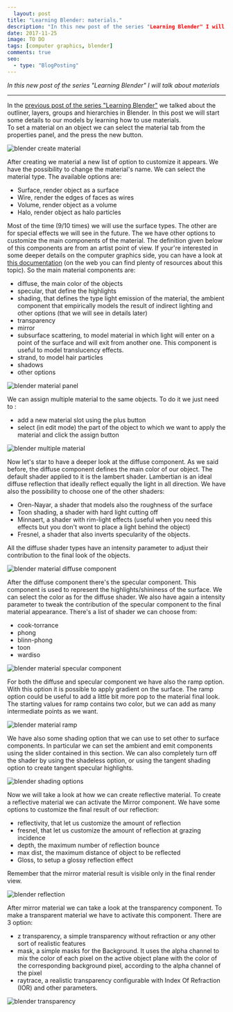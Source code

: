 ```yaml
---
  layout: post
title: "Learning Blender: materials."
description: "In this new post of the series "Learning Blender" I will talk about materials."
date: 2017-11-25
image: TO DO
tags: [computer graphics, blender]
comments: true
seo:
  - type: "BlogPosting"
---
```


*In this new post of the series "Learning Blender" I will talk about materials*

---

In the [previous post of the series "Learning Blender"](TODO) we talked about the outliner, layers, groups and 
hierarchies in Blender. In this post we will start some details to our models by learning how to use materials.  
To set a material on an object we can select the material tab from the properties panel, and the press the new button.

![blender create material](/assets/images/posts/blender-create-material.jpg "blender create material")

After creating we material a new list of option to customize it appears. We have the possibility to change the 
material's name. We can select the material type. The available options are: 

* Surface, render object as a surface
* Wire, render the edges of faces as wires
* Volume, render object as a volume
* Halo, render object as halo particles

Most of the time (9/10 times) we will use the surface types. The other are for special effects we will see in the 
future. The we have other options to customize the main components of the material. The definition given below of this 
components are from an artist point of view. If your're interested in some deeper details on the computer graphics 
side, you can have a look at [this documentation](http://graphics.cs.cmu.edu/nsp/course/15-462/Spring04/slides/07-lighting.pdf "Lighting computer graphics")
(on the web you can find plenty of resources about this topic). So the main material components are:

* diffuse, the main color of the objects 
* specular, that define the highlights
* shading, that defines the type light emission of the material, the ambient component that empirically models the 
result of indirect lighting and other options (that we will see in details later)
* transparency
* mirror
* subsurface scattering, to model material in which light will enter on a point of the surface and will exit from 
another one. This component is useful to model translucency effects.
* strand, to model hair particles
* shadows
* other options

![blender material panel](/assets/images/posts/blender-material-panel.jpg "blender material panel")

We can assign multiple material to the same objects. To do it we just need to :

* add a new material slot using the plus button
* select (in edit mode) the part of the object to which we want to apply the material and click the assign button 

![blender multiple material](/assets/images/posts/blender-multiple-material.jpg "blender multiple material")

Now let's star to have a deeper look at the diffuse component. As we said before, the diffuse component defines the 
main color of our object. The default shader applied to it is the lambert shader. Lambertian is an ideal diffuse 
reflection that ideally reflect equally the light in all direction. We have also the possibility to choose one of the
 other shaders:
 
 * Oren-Nayar, a shader that models also the roughness of the surface
 * Toon shading, a shader with hard light cutting off 
 * Minnaert, a shader with rim-light effects (useful when you need this effects but you don't wont to place a
  light behind the object)
 * Fresnel, a shader that also inverts specularity of the objects.
 
 All the diffuse shader types have an intensity parameter to adjust their contribution to the final look of the objects.

![blender material diffuse component](/assets/images/posts/blender-material-diffuse-component.jpg "blender material diffuse component")

After the diffuse component there's the specular component. This component is used to represent the 
highlights/shininess of the surface. We can select the color as for the diffuse shader. We also have again a 
intensity parameter to tweak the contribution of the specular component to the final material appearance. There's a 
list of shader we can choose from:

* cook-torrance
* phong
* blinn-phong
* toon
* wardiso

![blender material specular component](/assets/images/posts/blender-material-specular-component.jpg "blender material specular component")

For both the diffuse and specular component we have also the ramp option. With this option it is possible to apply 
gradient on the surface. The ramp option could be useful to add a little bit more pop to the material final look. 
The starting values for ramp contains two color, but we can add as many intermediate points as we want.

![blender material ramp](/assets/images/posts/blender-material-ramp.jpg "blender material ramp")

We have also some shading option that we can use to set other to surface components. In particular we can set the 
ambient and emit components using the slider contained in this section. We can also completely turn off the shader by
 using the shadeless option, or using the tangent shading option to create tangent specular highlights. 

![blender shading options](/assets/images/posts/blender-shading-options.jpg "blender shading options")
 
Now we will take a look at how we can create reflective material. To create a reflective material we can activate the
 Mirror component. We have some options to customize the final result of our reflection: 
 
* reflectivity, that let us customize the amount of reflection
* fresnel, that let us customize the amount of reflection at grazing incidence
* depth, the maximum number of reflection bounce
* max dist, the maximum distance of object to be reflected
* Gloss, to setup a glossy reflection effect

Remember that the mirror material result is visible only in the final render view. 
 
![blender reflection](/assets/images/posts/blender-reflection.jpg "blender reflection")

After mirror material we can take a look at the transparency component. To make a transparent material we have to 
activate this component. There are 3 option:

* z transparency, a simple transparency without refraction or any other sort of realistic features
* mask, a simple masks for the Background. It uses the alpha channel to mix the color of each pixel on the active 
object plane with the color of the corresponding background pixel, according to the alpha channel of the pixel
* raytrace, a realistic transparency configurable with Index Of Refraction (IOR) and other parameters.

![blender transparency](/assets/images/posts/blender-transparency.jpg "blender transparency")





